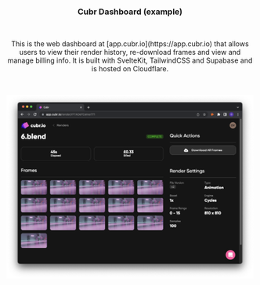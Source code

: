 <p align="center">
<h3 align="center">Cubr Dashboard (example)</h3>

<br />

<p align="center">
    This is the web dashboard at [app.cubr.io](https://app.cubr.io) that allows users to view their render history, re-download frames and view and manage billing info. It is built with SvelteKit, TailwindCSS and Supabase and is hosted on Cloudflare.
</p>
</p>

<br />

![Cubr App Screenshot][product-screenshot]

[product-screenshot]: images/app.png
